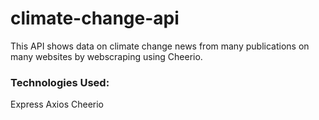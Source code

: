 # climate-change-api
This API shows data on climate change news from many publications on many websites by webscraping using Cheerio.

### Technologies Used:
Express
Axios
Cheerio
